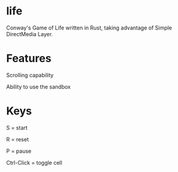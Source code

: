 # life

Conway's Game of Life written in Rust, taking advantage of Simple DirectMedia Layer.

# Features

Scrolling capability

Ability to use the sandbox

# Keys

S = start

R = reset

P = pause

Ctrl-Click = toggle cell
